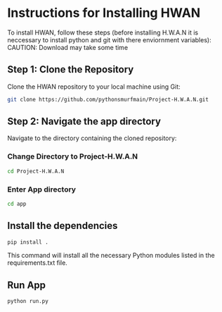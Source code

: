 # Instructions for Installing HWAN

To install HWAN, follow these steps (before installing H.W.A.N it is neccessary to install python and git with there enviornment variables):
CAUTION: Download may take some time

## Step 1: Clone the Repository

Clone the HWAN repository to your local machine using Git:

```bash
git clone https://github.com/pythonsmurfmain/Project-H.W.A.N.git
````

## Step 2: Navigate the app directory
Navigate to the directory containing the cloned repository:

### Change Directory to Project-H.W.A.N
```bash
cd Project-H.W.A.N
```
### Enter App directory
```bash
cd app
```
## Install the dependencies
```bash
pip install .
```
This command will install all the necessary Python modules listed in the requirements.txt file.

## Run App
```bash
python run.py
```
